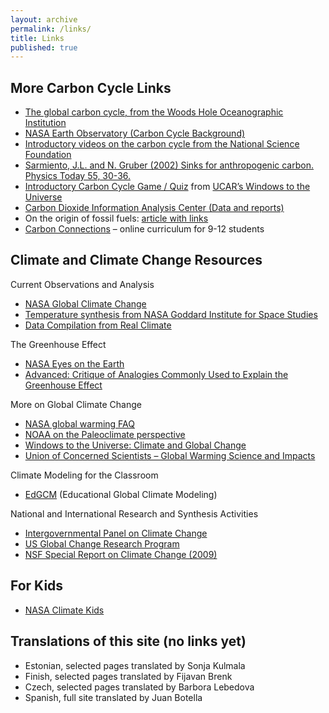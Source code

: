```yaml
---
layout: archive
permalink: /links/
title: Links
published: true
---
```



## More Carbon Cycle Links

- [The global carbon cycle, from the Woods Hole Oceanographic Institution](http://www.whoi.edu/feature/carboncycle/)
- [NASA Earth Observatory (Carbon Cycle Background)](http://earthobservatory.nasa.gov/Features/CarbonCycle/)
- [Introductory videos on the carbon cycle from the National Science Foundation](http://www.nsf.gov/news/special_reports/degree/carbon.jsp)
- [Sarmiento, J.L. and N. Gruber (2002) Sinks for anthropogenic carbon. Physics Today 55, 30-36.](http://physicstoday.scitation.org/doi/10.1063/1.1510279)
- [Introductory Carbon Cycle Game / Quiz](http://www.windows.ucar.edu/earth/climate/carbon_cycle.html) from [UCAR’s Windows to the Universe](http://www.windows.ucar.edu/)
- [Carbon Dioxide Information Analysis Center (Data and reports)](http://cdiac.ornl.gov/)
- On the origin of fossil fuels: [article with links](http://krilloil.com/oil-not-exactly-dead-dinosaurs.html)
- [Carbon Connections](http://carbonconnections.bscs.org/) – online curriculum for 9-12 students


## Climate and Climate Change Resources

Current Observations and Analysis

- [NASA Global Climate Change](http://climate.nasa.gov/)
- [Temperature synthesis from NASA Goddard Institute for Space Studies](http://data.giss.nasa.gov/gistemp/)
- [Data Compilation from Real Climate](http://www.realclimate.org/index.php/data-sources/)


The Greenhouse Effect

- [NASA Eyes on the Earth](http://climate.nasa.gov/causes/)
- [Advanced: Critique of Analogies Commonly Used to Explain the Greenhouse Effect](http://www.ems.psu.edu/%7Efraser/Bad/BadGreenhouse.html)


More on Global Climate Change

- [NASA global warming FAQ](https://climate.nasa.gov/faq/)
- [NOAA on the Paleoclimate perspective](http://www.ncdc.noaa.gov/paleo/globalwarming/home.html)
- [Windows to the Universe: Climate and Global Change](http://www.windows2universe.org/earth/climate/climate.html)
- [Union of Concerned Scientists – Global Warming Science and Impacts](http://www.ncdc.noaa.gov/paleo/globalwarming/home.html)


Climate Modeling for the Classroom

- [EdGCM](http://edgcm.columbia.edu/) (Educational Global Climate Modeling)


National and International Research and Synthesis Activities

- [Intergovernmental Panel on Climate Change](http://www.ipcc.ch/)
- [US Global Change Research Program](http://www.globalchange.gov/)
- [NSF Special Report on Climate Change (2009)](http://www.nsf.gov/news/special_reports/climate/)


## For Kids

- [NASA Climate Kids](http://climatekids.nasa.gov/)


## Translations of this site (no links yet)

- Estonian, selected pages translated by Sonja Kulmala
- Finish, selected pages translated by Fijavan Brenk
- Czech, selected pages translated by Barbora Lebedova
- Spanish, full site translated by Juan Botella
